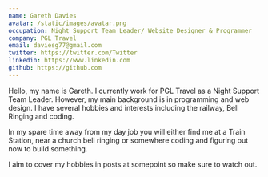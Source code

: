 ```yaml
---
name: Gareth Davies
avatar: /static/images/avatar.png
occupation: Night Support Team Leader/ Website Designer & Programmer
company: PGL Travel
email: daviesg77@gmail.com
twitter: https://twitter.com/Twitter
linkedin: https://www.linkedin.com
github: https://github.com
---
```


Hello, my name is Gareth. I currently work for PGL Travel as a Night Support Team Leader. However, my main background is in programming and web design. I have several hobbies and interests including the railway, Bell Ringing and coding. 

In my spare time away from my day job you will either find me at a Train Station, near a church bell ringing or somewhere coding and figuring out now to build something. 

I aim to cover my hobbies in posts at somepoint so make sure to watch out. 


